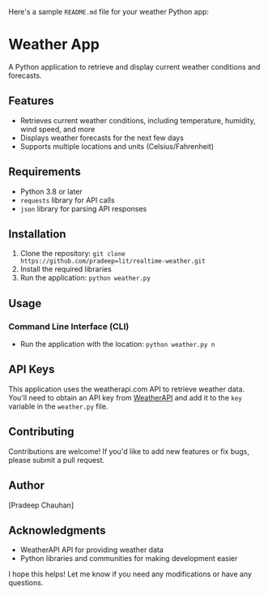 Here's a sample `README.md` file for your weather Python app:

**Weather App**
================

A Python application to retrieve and display current weather conditions and forecasts.

**Features**
------------

* Retrieves current weather conditions, including temperature, humidity, wind speed, and more
* Displays weather forecasts for the next few days
* Supports multiple locations and units (Celsius/Fahrenheit)

**Requirements**
---------------

* Python 3.8 or later
* `requests` library for API calls
* `json` library for parsing API responses

**Installation**
---------------

1. Clone the repository: `git clone https://github.com/pradeep=lit/realtime-weather.git`
2. Install the required libraries
3. Run the application: `python weather.py`

**Usage**
-----

### Command Line Interface (CLI)

* Run the application with the location: `python weather.py n`

**API Keys**
------------

This application uses the weatherapi.com API to retrieve weather data. You'll need to obtain an API key from [WeatherAPI](https://www.weatherapi.com/) and add it to the `key` variable in the `weather.py` file.

**Contributing**
---------------

Contributions are welcome! If you'd like to add new features or fix bugs, please submit a pull request.


**Author**
---------

[Pradeep Chauhan]

**Acknowledgments**
----------------

* WeatherAPI API for providing weather data
* Python libraries and communities for making development easier

I hope this helps! Let me know if you need any modifications or have any questions.
